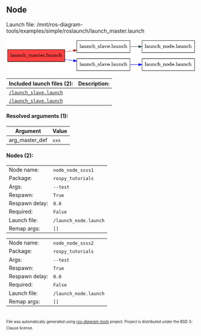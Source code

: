 <!--
File was automatically generated using 'ros-diagram-tools' project.
Project is distributed under the BSD 3-Clause license.
-->

## Node

Launch file: /mnt/ros-diagram-tools/examples/simple/roslaunch/launch_master.launch

[![_mnt_ros_diagram_tools_examples_simple_roslaunch_launch_master.launch](_mnt_ros_diagram_tools_examples_simple_roslaunch_launch_master.launch.png "_mnt_ros_diagram_tools_examples_simple_roslaunch_launch_master.launch")](_mnt_ros_diagram_tools_examples_simple_roslaunch_launch_master.launch.png)


| Included launch files (2): | Description: |
| -------------------------- | ------------ |
| [`/launch_slave.launch`](_launch_slave.launch_arg_slave_req_ssss1.md) |  |
| [`/launch_slave.launch`](_launch_slave.launch_arg_slave_req_ssss2.md) |  |


#### Resolved arguments (1):

| Argument | Value |
| -------- | ----- |
| arg_master_def | `xxx` |


#### Nodes (2):

|     |     |
| --- | --- |
| Node name: | `node_node_ssss1` |
| Package: | `rospy_tutorials` |
| Args: | `--test` |
| Respawn: | `True` |
| Respawn delay: | `0.0` |
| Required: | `False` |
| Launch file: | `/launch_node.launch` |
| Remap args: | `[]` |


|     |     |
| --- | --- |
| Node name: | `node_node_ssss2` |
| Package: | `rospy_tutorials` |
| Args: | `--test` |
| Respawn: | `True` |
| Respawn delay: | `0.0` |
| Required: | `False` |
| Launch file: | `/launch_node.launch` |
| Remap args: | `[]` |


</br>
<font size="1">
File was automatically generated using <a href="https://github.com/anetczuk/ros-diagram-tools"><i>ros-diagram-tools</i></a> project.
Project is distributed under the BSD 3-Clause license.
</font>
